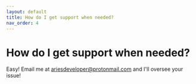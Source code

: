 ```yaml
---
layout: default
title: How do I get support when needed?
nav_order: 4
---
```


# How do I get support when needed?

Easy! Email me at [ariesdeveloper@protonmail.com](mailto:ariesdeveloper@protonmail.com)
and I'll oversee your issue!
